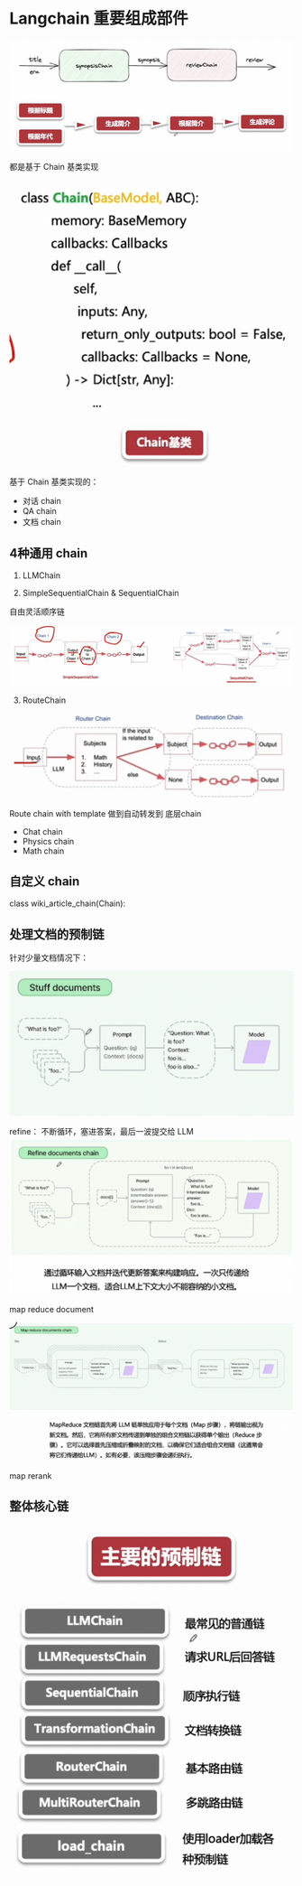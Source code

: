 # Langchain 重要组成部件

![alt text](../images/langchainsjilei.png)

都是基于 Chain 基类实现

![alt text](../images/langchainjileiclass.png)

基于 Chain 基类实现的：

- 对话 chain
- QA chain
- 文档 chain

## 4种通用 chain

1. LLMChain

2. SimpleSequentialChain & SequentialChain

自由灵活顺序链

![alt text](../images/langsequence.png)

3. RouteChain

![alt text](../images/routechainyuanli.png)

Route chain with template 做到自动转发到 底层chain

- Chat chain
- Physics chain
- Math chain

## 自定义 chain

class wiki_article_chain(Chain):

## 处理文档的预制链

针对少量文档情况下：

![alt text](../images/zhijeicharuprompt.png)


refine：
不断循环，塞进答案，最后一波提交给 LLM
![alt text](../images/refinedoucmentcha.png)


map reduce document

![alt text](../images/mapreducechaindocuemtn.png)


map rerank


## 整体核心链

![alt text](../images/gezhongyuzhilchain.png)
